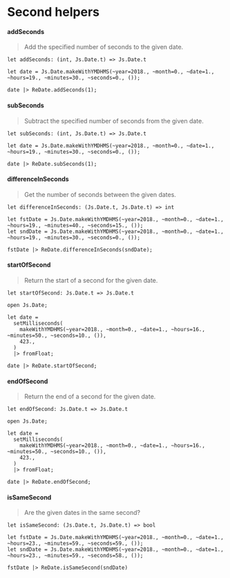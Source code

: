 # Second helpers

#### addSeconds

> Add the specified number of seconds to the given date.

`let addSeconds: (int, Js.Date.t) => Js.Date.t`

```reason
let date = Js.Date.makeWithYMDHMS(~year=2018., ~month=0., ~date=1., ~hours=19., ~minutes=30., ~seconds=0., ());

date |> ReDate.addSeconds(1);
````

#### subSeconds

> Subtract the specified number of seconds from the given date.

`let subSeconds: (int, Js.Date.t) => Js.Date.t`

```reason
let date = Js.Date.makeWithYMDHMS(~year=2018., ~month=0., ~date=1., ~hours=19., ~minutes=30., ~seconds=0., ());

date |> ReDate.subSeconds(1);
```

#### differenceInSeconds

> Get the number of seconds between the given dates.

`let differenceInSeconds: (Js.Date.t, Js.Date.t) => int`

```reason
let fstDate = Js.Date.makeWithYMDHMS(~year=2018., ~month=0., ~date=1., ~hours=19., ~minutes=40., ~seconds=15., ());
let sndDate = Js.Date.makeWithYMDHMS(~year=2018., ~month=0., ~date=1., ~hours=19., ~minutes=30., ~seconds=0., ());

fstDate |> ReDate.differenceInSeconds(sndDate);
```

#### startOfSecond

> Return the start of a second for the given date.

`let startOfSecond: Js.Date.t => Js.Date.t`

```reason
open Js.Date;

let date =
  setMilliseconds(
    makeWithYMDHMS(~year=2018., ~month=0., ~date=1., ~hours=16., ~minutes=50., ~seconds=10., ()),
    423.,
  )
  |> fromFloat;
  
date |> ReDate.startOfSecond;
```

#### endOfSecond

> Return the end of a second for the given date.

`let endOfSecond: Js.Date.t => Js.Date.t`

```reason
open Js.Date;

let date =
  setMilliseconds(
    makeWithYMDHMS(~year=2018., ~month=0., ~date=1., ~hours=16., ~minutes=50., ~seconds=10., ()),
    423.,
  )
  |> fromFloat;
  
date |> ReDate.endOfSecond;
```

#### isSameSecond

> Are the given dates in the same second?

`let isSameSecond: (Js.Date.t, Js.Date.t) => bool`

```reason
let fstDate = Js.Date.makeWithYMDHMS(~year=2018., ~month=0., ~date=1., ~hours=23., ~minutes=59., ~seconds=59., ());
let sndDate = Js.Date.makeWithYMDHMS(~year=2018., ~month=0., ~date=1., ~hours=23., ~minutes=59., ~seconds=58., ());

fstDate |> ReDate.isSameSecond(sndDate)
```